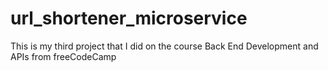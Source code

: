 # url_shortener_microservice
This is my third project that I did on the course Back End Development and APIs from freeCodeCamp

